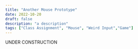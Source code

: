 ```yaml
---
title: "Another Mouse Prototype"
date: 2022-10-20
draft: false
description: "a description"
tags: ["Class Assignment", "Mouse", "Weird Input","Game"]
---
```

UNDER CONSTRUCTION